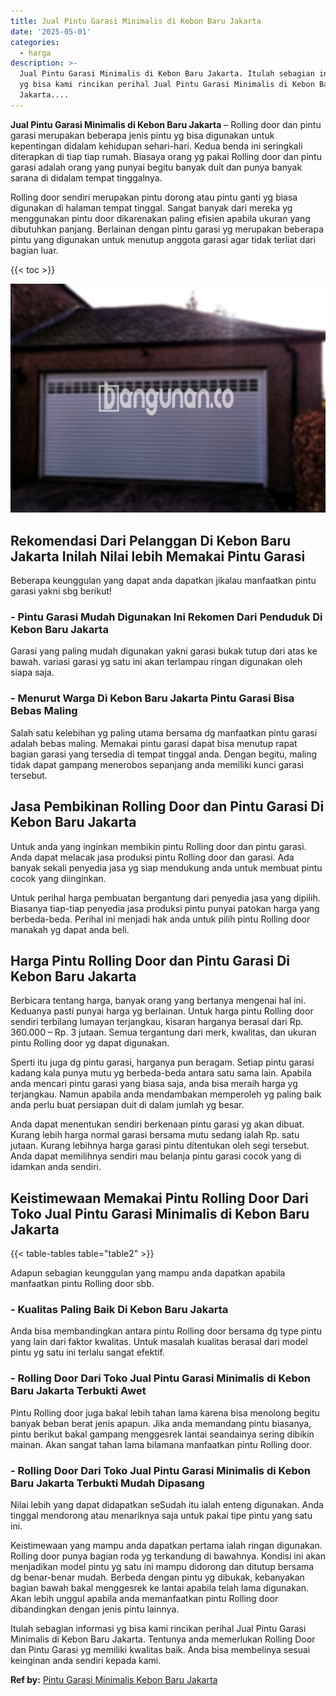 ```yaml
---
title: Jual Pintu Garasi Minimalis di Kebon Baru Jakarta
date: '2025-05-01'
categories:
  - harga
description: >-
  Jual Pintu Garasi Minimalis di Kebon Baru Jakarta. Itulah sebagian informasi
  yg bisa kami rincikan perihal Jual Pintu Garasi Minimalis di Kebon Baru
  Jakarta....
---
```


**Jual Pintu Garasi Minimalis di Kebon Baru Jakarta** – Rolling door dan pintu garasi merupakan beberapa jenis pintu yg bisa digunakan untuk kepentingan didalam kehidupan sehari-hari. Kedua benda ini seringkali diterapkan di tiap tiap rumah. Biasaya orang yg pakai Rolling door dan pintu garasi adalah orang yang punyai begitu banyak duit dan punya banyak sarana di didalam tempat tinggalnya.

Rolling door sendiri merupakan pintu dorong atau pintu ganti yg biasa digunakan di halaman tempat tinggal. Sangat banyak dari mereka yg menggunakan pintu door dikarenakan paling efisien apabila ukuran yang dibutuhkan panjang. Berlainan dengan pintu garasi yg merupakan beberapa pintu yang digunakan untuk menutup anggota garasi agar tidak terliat dari bagian luar.

{{< toc >}}

![Jual Pintu Garasi Minimalis di Kebon Baru Jakarta](/images/pintu-garasi-27.png)

## Rekomendasi Dari Pelanggan Di Kebon Baru Jakarta Inilah Nilai lebih Memakai Pintu Garasi

Beberapa keunggulan yang dapat anda dapatkan jikalau manfaatkan pintu garasi yakni sbg berikut!

### \- Pintu Garasi Mudah Digunakan Ini Rekomen Dari Penduduk Di Kebon Baru Jakarta

Garasi yang paling mudah digunakan yakni garasi bukak tutup dari atas ke bawah. variasi garasi yg satu ini akan terlampau ringan digunakan oleh siapa saja.

### \- Menurut Warga Di Kebon Baru Jakarta Pintu Garasi Bisa Bebas Maling

Salah satu kelebihan yg paling utama bersama dg manfaatkan pintu garasi adalah bebas maling. Memakai pintu garasi dapat bisa menutup rapat bagian garasi yang tersedia di tempat tinggal anda. Dengan begitu, maling tidak dapat gampang menerobos sepanjang anda memiliki kunci garasi tersebut.

## Jasa Pembikinan Rolling Door dan Pintu Garasi Di Kebon Baru Jakarta

Untuk anda yang inginkan membikin pintu Rolling door dan pintu garasi. Anda dapat melacak jasa produksi pintu Rolling door dan garasi. Ada banyak sekali penyedia jasa yg siap mendukung anda untuk membuat pintu cocok yang diinginkan.

Untuk perihal harga pembuatan bergantung dari penyedia jasa yang dipilih. Biasanya tiap-tiap penyedia jasa produksi pintu punyai patokan harga yang berbeda-beda. Perihal ini menjadi hak anda untuk pilih pintu Rolling door manakah yg dapat anda beli.

## Harga Pintu Rolling Door dan Pintu Garasi Di Kebon Baru Jakarta

Berbicara tentang harga, banyak orang yang bertanya mengenai hal ini. Keduanya pasti punyai harga yg berlainan. Untuk harga pintu Rolling door sendiri terbilang lumayan terjangkau, kisaran harganya berasal dari Rp. 360.000 – Rp. 3 jutaan. Semua tergantung dari merk, kwalitas, dan ukuran pintu Rolling door yg dapat digunakan.

Sperti itu juga dg pintu garasi, harganya pun beragam. Setiap pintu garasi kadang kala punya mutu yg berbeda-beda antara satu sama lain. Apabila anda mencari pintu garasi yang biasa saja, anda bisa meraih harga yg terjangkau. Namun apabila anda mendambakan memperoleh yg paling baik anda perlu buat persiapan duit di dalam jumlah yg besar.

Anda dapat menentukan sendiri berkenaan pintu garasi yg akan dibuat. Kurang lebih harga normal garasi bersama mutu sedang ialah Rp. satu jutaan. Kurang lebihnya harga garasi pintu ditentukan oleh segi tersebut. Anda dapat memilihnya sendiri mau belanja pintu garasi cocok yang di idamkan anda sendiri.

## Keistimewaan Memakai Pintu Rolling Door Dari Toko Jual Pintu Garasi Minimalis di Kebon Baru Jakarta

{{< table-tables table="table2" >}}

Adapun sebagian keunggulan yang mampu anda dapatkan apabila manfaatkan pintu Rolling door sbb.

### \- Kualitas Paling Baik Di Kebon Baru Jakarta

Anda bisa membandingkan antara pintu Rolling door bersama dg type pintu yang lain dari faktor kwalitas. Untuk masalah kualitas berasal dari model pintu yg satu ini terlalu sangat efektif.

### \- Rolling Door Dari Toko Jual Pintu Garasi Minimalis di Kebon Baru Jakarta Terbukti Awet

Pintu Rolling door juga bakal lebih tahan lama karena bisa menolong begitu banyak beban berat jenis apapun. Jika anda memandang pintu biasanya, pintu berikut bakal gampang menggesrek lantai seandainya sering dibikin mainan. Akan sangat tahan lama bilamana manfaatkan pintu Rolling door.

### \- Rolling Door Dari Toko Jual Pintu Garasi Minimalis di Kebon Baru Jakarta Terbukti Mudah Dipasang

Nilai lebih yang dapat didapatkan seSudah itu ialah enteng digunakan. Anda tinggal mendorong atau menariknya saja untuk pakai tipe pintu yang satu ini.

Keistimewaan yang mampu anda dapatkan pertama ialah ringan digunakan. Rolling door punya bagian roda yg terkandung di bawahnya. Kondisi ini akan menjadikan model pintu yg satu ini mampu didorong dan ditutup bersama dg benar-benar mudah. Berbeda dengan pintu yg dibukak, kebanyakan bagian bawah bakal menggesrek ke lantai apabila telah lama digunakan. Akan lebih unggul apabila anda memanfaatkan pintu Rolling door dibandingkan dengan jenis pintu lainnya.

Itulah sebagian informasi yg bisa kami rincikan perihal Jual Pintu Garasi Minimalis di Kebon Baru Jakarta. Tentunya anda memerlukan Rolling Door dan Pintu Garasi yg memiliki kwalitas baik. Anda bisa membelinya sesuai keinginan anda sendiri kepada kami.

**Ref by:** [Pintu Garasi Minimalis Kebon Baru Jakarta](https://id.wikipedia.org/wiki/Pintu)
